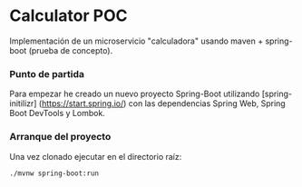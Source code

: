 
# Calculator POC

Implementación de un microservicio "calculadora" usando maven + spring-boot (prueba de concepto).

### Punto de partida

Para empezar he creado un nuevo proyecto Spring-Boot utilizando [spring-initilizr] 
(https://start.spring.io/) con las dependencias Spring Web, Spring Boot DevTools y Lombok.

### Arranque del proyecto
Una vez clonado ejecutar en el directorio raíz:

	./mvnw spring-boot:run



